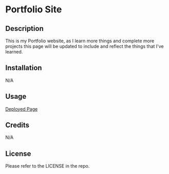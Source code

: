 # Portfolio Site

## Description
This is my Portfolio website, as I learn more things and complete more projects this page will be updated to include and reflect the things that I've learned.

## Installation

N/A

## Usage

[Deployed Page](https://wlk-dev.github.io/portfolio/)

## Credits

N/A

## License

Please refer to the LICENSE in the repo.